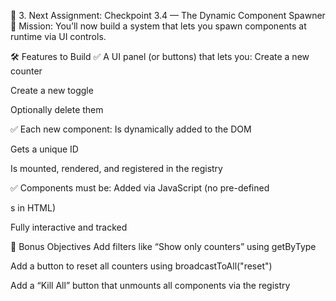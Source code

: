 🧭 3. Next Assignment: Checkpoint 3.4 — The Dynamic Component Spawner
🎯 Mission:
You’ll now build a system that lets you spawn components at runtime via UI controls.

🛠️ Features to Build
✅ A UI panel (or buttons) that lets you:
Create a new counter

Create a new toggle

Optionally delete them

✅ Each new component:
Is dynamically added to the DOM

Gets a unique ID

Is mounted, rendered, and registered in the registry

✅ Components must be:
Added via JavaScript (no pre-defined <div>s in HTML)

Fully interactive and tracked

📎 Bonus Objectives
Add filters like “Show only counters” using getByType

Add a button to reset all counters using broadcastToAll("reset")

Add a “Kill All” button that unmounts all components via the registry